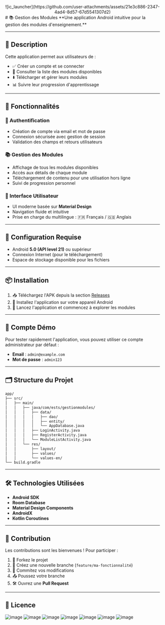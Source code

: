<div align="center">![ic_launcher](https://github.com/user-attachments/assets/21e3c886-2347-4ad4-8d57-67d5541307d2) </div>
# 📚 Gestion des Modules
**Une application Android intuitive pour la gestion des modules d'enseignement.**

---

## 📝 Description

Cette application permet aux utilisateurs de :

- ✅ Créer un compte et se connecter
- 📘 Consulter la liste des modules disponibles
- ⬇️ Télécharger et gérer leurs modules
- 📊 Suivre leur progression d'apprentissage

---

## 🚀 Fonctionnalités

### 🔐 Authentification

- Création de compte via email et mot de passe
- Connexion sécurisée avec gestion de session
- Validation des champs et retours utilisateurs

### 📚 Gestion des Modules

- Affichage de tous les modules disponibles
- Accès aux détails de chaque module
- Téléchargement de contenu pour une utilisation hors ligne
- Suivi de progression personnel

### 🎨 Interface Utilisateur

- UI moderne basée sur **Material Design**
- Navigation fluide et intuitive
- Prise en charge du multilingue : 🇫🇷 Français / 🇬🇧 Anglais

---

## 📱 Configuration Requise

- Android **5.0 (API level 21)** ou supérieur
- Connexion Internet (pour le téléchargement)
- Espace de stockage disponible pour les fichiers

---

## 📦 Installation

1. 📥 Téléchargez l'APK depuis la section [Releases](#)
2. 📲 Installez l'application sur votre appareil Android
3. 🚀 Lancez l'application et commencez à explorer les modules

---

## 🔑 Compte Démo

Pour tester rapidement l'application, vous pouvez utiliser ce compte administrateur par défaut :

- **Email** : `admin@example.com`
- **Mot de passe** : `admin123`

---

## 🗂️ Structure du Projet

```bash
app/
├── src/
│   ├── main/
│   │   ├── java/com/ests/gestionmodules/
│   │   │   ├── data/
│   │   │   │   ├── dao/
│   │   │   │   ├── entity/
│   │   │   │   └── AppDatabase.java
│   │   │   ├── LoginActivity.java
│   │   │   ├── RegisterActivity.java
│   │   │   └── ModuleListActivity.java
│   │   └── res/
│   │       ├── layout/
│   │       ├── values/
│   │       └── values-en/
└── build.gradle
```

---

## 🛠️ Technologies Utilisées

- **Android SDK**
- **Room Database**
- **Material Design Components**
- **AndroidX**
- **Kotlin Coroutines**

---

## 🤝 Contribution

Les contributions sont les bienvenues ! Pour participer :

1. 🍴 Forkez le projet
2. 🌿 Créez une nouvelle branche (`feature/ma-fonctionnalité`)
3. 💾 Commitez vos modifications
4. 📤 Poussez votre branche
5. 🛠️ Ouvrez une **Pull Request**

---

## 📄 Licence

![image](https://github.com/user-attachments/assets/673ff4dd-7a43-4295-9d58-441ac045c56e)
![image](https://github.com/user-attachments/assets/fab2d549-1d00-4b0b-8486-24ba179c5d7f)
![image](https://github.com/user-attachments/assets/6038e48a-84f7-44bf-b677-90b24a98e2c7)
![image](https://github.com/user-attachments/assets/a0a5654a-f964-421f-98f3-89fd6f26f457)
![image](https://github.com/user-attachments/assets/8bc1b576-6237-49f2-9abe-256d4fd5ab1c)
![image](https://github.com/user-attachments/assets/f34fbaed-34e5-43c3-9f40-ff45cd784221)
![image](https://github.com/user-attachments/assets/42852032-ef59-428a-816a-66372a6a912b)
